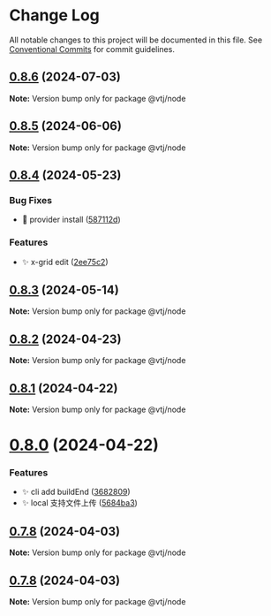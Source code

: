 # Change Log

All notable changes to this project will be documented in this file.
See [Conventional Commits](https://conventionalcommits.org) for commit guidelines.

## [0.8.6](https://gitee.com/newgateway/vtj/compare/@vtj/node@0.8.5...@vtj/node@0.8.6) (2024-07-03)

**Note:** Version bump only for package @vtj/node





## [0.8.5](https://gitee.com/newgateway/vtj/compare/@vtj/node@0.8.4...@vtj/node@0.8.5) (2024-06-06)

**Note:** Version bump only for package @vtj/node





## [0.8.4](https://gitee.com/newgateway/vtj/compare/@vtj/node@0.8.2...@vtj/node@0.8.4) (2024-05-23)


### Bug Fixes

* 🐛 provider install ([587112d](https://gitee.com/newgateway/vtj/commits/587112d873cb5738691be63b269d16e04ae9312e))


### Features

* ✨ x-grid edit ([2ee75c2](https://gitee.com/newgateway/vtj/commits/2ee75c25589b8062fe2d8a0852957779888238ad))





## [0.8.3](https://gitee.com/newgateway/vtj/compare/@vtj/node@0.8.2...@vtj/node@0.8.3) (2024-05-14)

**Note:** Version bump only for package @vtj/node






## [0.8.2](https://gitee.com/newgateway/vtj/compare/@vtj/node@0.8.1...@vtj/node@0.8.2) (2024-04-23)

**Note:** Version bump only for package @vtj/node






## [0.8.1](https://gitee.com/newgateway/vtj/compare/@vtj/node@0.8.0...@vtj/node@0.8.1) (2024-04-22)

**Note:** Version bump only for package @vtj/node






# [0.8.0](https://gitee.com/newgateway/vtj/compare/@vtj/node@0.7.8...@vtj/node@0.8.0) (2024-04-22)


### Features

* ✨ cli add buildEnd ([3682809](https://gitee.com/newgateway/vtj/commits/368280984975733948c824ccab64624b1de8bd30))
* ✨ local 支持文件上传 ([5684ba3](https://gitee.com/newgateway/vtj/commits/5684ba3f6d023a2282ee057d5bb0c051da934ec0))






## [0.7.8](https://gitee.com/newgateway/vtj/compare/@vtj/node@0.7.7...@vtj/node@0.7.8) (2024-04-03)

**Note:** Version bump only for package @vtj/node






## [0.7.8](https://gitee.com/newgateway/vtj/compare/@vtj/node@0.7.7...@vtj/node@0.7.8) (2024-04-03)

**Note:** Version bump only for package @vtj/node
